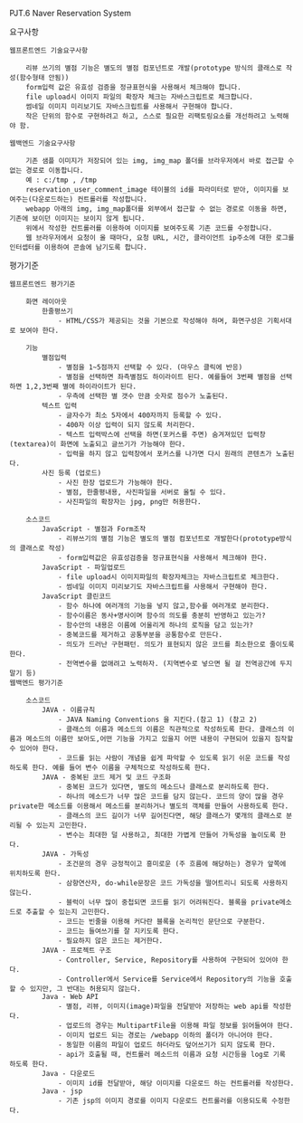 PJT.6 Naver Reservation System

요구사항

	웹프론트엔드 기술요구사항

		리뷰 쓰기의 별점 기능은 별도의 별점 컴포넌트로 개발(prototype 방식의 클래스로 작성(함수형태 안됨))
		form입력 값은 유효성 검증을 정규표현식을 사용해서 체크해야 합니다.
		file upload시 이미지 파일의 확장자 체크는 자바스크립트로 체크합니다.
		썸네일 이미지 미리보기도 자바스크립트를 사용해서 구현해야 합니다.
		작은 단위의 함수로 구현하려고 하고, 스스로 필요한 리팩토링요소를 개선하려고 노력해야 함.	
		
	웹백엔드 기술요구사항

		기존 샘플 이미지가 저장되어 있는 img, img_map 폴더를 브라우저에서 바로 접근할 수 없는 경로로 이동합니다.
		예 : c:/tmp , /tmp
		reservation_user_comment_image 테이블의 id를 파라미터로 받아, 이미지를 보여주는(다운로드하는) 컨트롤러를 작성합니다.
		webapp 아래의 img, img_map폴더를 외부에서 접근할 수 없는 경로로 이동을 하면, 기존에 보이던 이미지는 보이지 않게 됩니다.
		위에서 작성한 컨트롤러를 이용하여 이미지를 보여주도록 기존 코드를 수정합니다.
		웹 브라우저에서 요청이 올 때마다, 요청 URL, 시간, 클라이언트 ip주소에 대한 로그를 인터셉터를 이용하여 콘솔에 남기도록 합니다.

		
평가기준

	웹프론트엔드 평가기준
	
		화면 레이아웃
			한줄평쓰기
				- HTML/CSS가 제공되는 것을 기본으로 작성해야 하며, 화면구성은 기획서대로 보여야 한다. 
				
		기능
			별점입력
				- 별점을 1~5점까지 선택할 수 있다. (마우스 클릭에 반응)
				- 별점을 선택하면 좌측별점도 하이라이트 된다. 예를들어 3번째 별점을 선택하면 1,2,3번째 별에 하이라이트가 된다.
				- 우측에 선택한 별 갯수 만큼 숫자로 점수가 노출된다.
			텍스트 입력
				- 글자수가 최소 5자에서 400자까지 등록할 수 있다. 
				- 400자 이상 입력이 되지 않도록 처리한다.
				- 텍스트 입력박스에 선택을 하면(포커스를 주면) 숨겨져있던 입력창(textarea)이 화면에 노출되고 글쓰기가 가능해야 한다.
				- 입력을 하지 않고 입력창에서 포커스를 나가면 다시 원래의 콘텐츠가 노출된다.
			사진 등록 (업로드)
				- 사진 한장 업로드가 가능해야 한다.
				- 별점, 한줄평내용, 사진파일을 서버로 올릴 수 있다.
				- 사진파일의 확장자는 jpg, png만 허용한다.
			
		소스코드
			JavaScript - 별점과 Form조작
				- 리뷰쓰기의 별점 기능은 별도의 별점 컴포넌트로 개발한다(prototype방식의 클래스로 작성)
				- form입력값은 유효성검증을 정규표현식을 사용해서 체크해야 한다.
			JavaScript - 파일업로드
				- file upload시 이미지파일의 확장자체크는 자바스크립트로 체크한다.
				- 썸네일 이미지 미리보기도 자바스크립트를 사용해서 구현해야 한다.
			JavaScript 클린코드
				- 함수 하나에 여러개의 기능을 넣지 않고,함수를 여러개로 분리한다.
				- 함수이름은 동사+명사이며 함수의 의도를 충분히 반영하고 있는가?
				- 함수안의 내용은 이름에 어울리게 하나의 로직을 담고 있는가?
				- 중복코드를 제거하고 공통부분을 공통함수로 만든다.
				- 의도가 드러난 구현패턴. 의도가 표현되지 않은 코드를 최소한으로 줄이도록 한다. 
				- 전역변수를 없애려고 노력하자. (지역변수로 넣으면 될 걸 전역공간에 두지 말기 등)
	웹백엔드 평가기준
	
		소스코드
			JAVA - 이름규칙	
				- JAVA Naming Conventions 을 지킨다.(참고 1) (참고 2) 
				- 클래스의 이름과 메소드의 이름은 직관적으로 작성하도록 한다. 클래스의 이름과 메소드의 이름만 보아도,어떤 기능을 가지고 있을지 어떤 내용이 구현되어 있을지 짐작할 수 있어야 한다.
				- 코드를 읽는 사람이 개념을 쉽게 파악할 수 있도록 읽기 쉬운 코드를 작성하도록 한다. 예를 들어 변수 이름을 구체적으로 작성하도록 한다.
			JAVA - 중복된 코드 제거 및 코드 구조화	
				- 중복된 코드가 있다면, 별도의 메소드나 클래스로 분리하도록 한다.
				- 하나의 메소드가 너무 많은 코드를 담지 않는다. 코드의 양이 많을 경우 private한 메소드를 이용해서 메소드를 분리하거나 별도의 객체를 만들어 사용하도록 한다.
				- 클래스의 코드 길이가 너무 길어진다면, 해당 클래스가 몇개의 클래스로 분리될 수 있는지 고민한다.
				- 변수는 최대한 덜 사용하고, 최대한 가볍게 만들어 가독성을 높이도록 한다.
			JAVA - 가독성	
				- 조건문의 경우 긍정적이고 흥미로운 (주 흐름에 해당하는) 경우가 앞쪽에 위치하도록 한다.
				- 삼항연산자, do-while문장은 코드 가독성을 떨어트리니 되도록 사용하지 않는다.
				- 블럭이 너무 많이 중첩되면 코드를 읽기 어려워진다. 블록을 private메소드로 추출할 수 있는지 고민한다.
				- 코드는 빈줄을 이용해 커다란 블록을 논리적인 문단으로 구분한다.
				- 코드는 들여쓰기를 잘 지키도록 한다.
				- 필요하지 않은 코드는 제거한다.
			JAVA - 프로젝트 구조
				- Controller, Service, Repository를 사용하여 구현되어 있어야 한다.
				- Controller에서 Service를 Service에서 Repository의 기능을 호출할 수 있지만, 그 반대는 허용되지 않는다.
			Java - Web API
				- 별점, 리뷰, 이미지(image)파일을 전달받아 저장하는 web api를 작성한다. 
				- 업로드의 경우는 MultipartFile을 이용해 파일 정보를 읽어들여야 한다.
				- 이미지 업로드 되는 경로는 /webapp 이하의 폴더가 아니어야 한다.
				- 동일한 이름의 파일이 업로드 하더라도 덮어쓰기가 되지 않도록 한다.
				- api가 호출될 때, 컨트롤러 메소드의 이름과 요청 시간등을 log로 기록 하도록 한다.
			Java - 다운로드
				- 이미지 id를 전달받아, 해당 이미지를 다운로드 하는 컨트롤러를 작성한다.
			Java - jsp
				- 기존 jsp의 이미지 경로를 이미지 다운로드 컨트롤러를 이용되도록 수정한다.